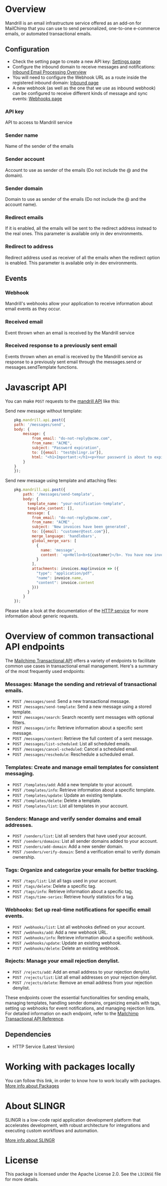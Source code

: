 # Overview

Mandrill is an email infrastructure service offered as an add-on for MailChimp that you can use to send personalized,
one-to-one e-commerce emails, or automated transactional emails.


## Configuration

- Check the setting page to create a new API key: [Settings page](https://mandrillapp.com/settings/)
- Configure the inbound domain to receive messages and notifications: [Inbound Email Processing Overview](https://mandrill.zendesk.com/hc/en-us/articles/205583197-Inbound-Email-Processing-Overview)
- You will need to configure the Webhook URL as a route inside the registered inbound domain: [Inbound page](https://mandrillapp.com/inbound)
- A new webhook (as well as the one that we use as inbound webhook) can be configured to receive different kinds of message and sync events: [Webhooks page](https://mandrillapp.com/settings/webhooks)

### API key
API to access to Mandrill service

### Sender name
Name of the sender of the emails

### Sender account
Account to use as sender of the emails (Do not include the @ and the domain).

### Sender domain
Domain to use as sender of the emails (Do not include the @ and the account name).

### Redirect emails
If it is enabled, all the emails will be sent to the redirect address instead to the real ones. This parameter is available only in dev environments.

### Redirect to address
Redirect address used as receiver of all the emails when the redirect option is enabled. This parameter is available only in dev environments.

## Events

### Webhook

Mandrill's webhooks allow your application to receive information about email events as they occur.

### Received email
Event thrown when an email is received by the Mandrill service

### Received response to a previously sent email
Events thrown when an email is received by the Mandrill service as response to a previously sent email through the messages.send or messages.sendTemplate functions.

# Javascript API

You can make `POST` requests to the [mandrill API](https://mailchimp.com/developer/transactional/api/) like this:

Send new message without template:
```javascript
    pkg.mandrill.api.post({
    path: '/messages/send',
    body: {  
        message: {
            from_email: "do-not-reply@acme.com",
            from_name: "ACME",
            subject: "Password expiration",
            to: [{email: "test@slingr.io"}],
            html: "<h1>Important:</h1><p>Your password is about to expire!</p><p>Please <a href='https://your-reset-password-link.com'>click here</a> to reset your password.</p>"
        }
    }
    });

```
Send new message using template and attaching files:
```javascript
    pkg.mandrill.api.post({
        path: '/messages/send-template',
        body: {      
          template_name: "your-notification-template",
          template_content: [],
          message: {
            from_email: "do-not-reply@acme.com",
            from_name: "ACME" ,
            subject: 'New invoices have been generated',
            to: [{email: "customer@test.com"}],
            merge_language: 'handlebars',
            global_merge_vars: [
              {
                name: 'message',
                content: `<p>Hello<b>${customer}</b>. You have new invoices.</p>`,
              }
            ],
            attachments: invoices.map(invoice => ({
              "type": "application/pdf",
              "name": invoice.name,
              "content": invoice.content
            }))
          }
        }
    }); 

```

Please take a look at the documentation of the [HTTP service](https://github.com/slingr-stack/http-service)
for more information about generic requests.

# Overview of common transactional API endpoints

The [Mailchimp Transactional API](https://mailchimp.com/developer/transactional/guides/quick-start/) offers a variety of endpoints to facilitate common use cases in transactional email management. Here's a summary of the most frequently used endpoints:

### Messages: Manage the sending and retrieval of transactional emails.
* `POST /messages/send`: Send a new transactional message.
* `POST /messages/send-template`: Send a new message using a stored template.
* `POST /messages/search`: Search recently sent messages with optional filters.
* `POST /messages/info`: Retrieve information about a specific sent message.
* `POST /messages/content`: Retrieve the full content of a sent message.
* `POST /messages/list-scheduled`: List all scheduled emails.
* `POST /messages/cancel-scheduled`: Cancel a scheduled email.
* `POST /messages/reschedule`: Reschedule a scheduled email.

### Templates: Create and manage email templates for consistent messaging.
* `POST /templates/add`: Add a new template to your account.
* `POST /templates/info`: Retrieve information about a specific template.
* `POST /templates/update`: Update an existing template.
* `POST /templates/delete`: Delete a template.
* `POST /templates/list`: List all templates in your account.

### Senders: Manage and verify sender domains and email addresses.
* `POST /senders/list`: List all senders that have used your account.
* `POST /senders/domains`: List all sender domains added to your account.
* `POST /senders/add-domain`: Add a new sender domain.
* `POST /senders/verify-domain`: Send a verification email to verify domain ownership.

### Tags: Organize and categorize your emails for better tracking.
* `POST /tags/list`: List all tags used in your account.
* `POST /tags/delete`: Delete a specific tag.
* `POST /tags/info`: Retrieve information about a specific tag.
* `POST /tags/time-series`: Retrieve hourly statistics for a tag.

### Webhooks: Set up real-time notifications for specific email events.
* `POST /webhooks/list`: List all webhooks defined on your account.
* `POST /webhooks/add`: Add a new webhook URL.
* `POST /webhooks/info`: Retrieve information about a specific webhook.
* `POST /webhooks/update`: Update an existing webhook.
* `POST /webhooks/delete`: Delete an existing webhook.

### Rejects: Manage your email rejection denylist.
* `POST /rejects/add`: Add an email address to your rejection denylist.
* `POST /rejects/list`: List all email addresses on your rejection denylist.
* `POST /rejects/delete`: Remove an email address from your rejection denylist.

These endpoints cover the essential functionalities for sending emails, managing templates, handling sender domains, organizing emails with tags, setting up webhooks for event notifications, and managing rejection lists. For detailed information on each endpoint, refer to the [Mailchimp Transactional API Reference](https://mailchimp.com/developer/transactional/api/).


## Dependencies
* HTTP Service (Latest Version)

# Working with packages locally

You can follow this link, in order to know how to work locally with packages. 
[More info about Packages](https://github.com/slingr-stack/platform/wiki/How-To-Commons#Packages)

# About SLINGR

SLINGR is a low-code rapid application development platform that accelerates development, with robust architecture for integrations and executing custom workflows and automation.

[More info about SLINGR](https://slingr.io)

# License

This package is licensed under the Apache License 2.0. See the `LICENSE` file for more details.
